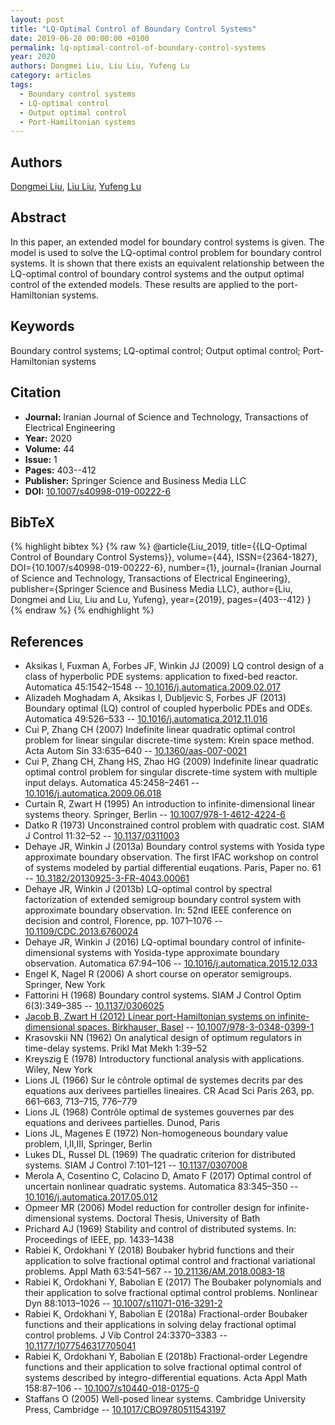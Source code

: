 ```yaml
---
layout: post
title: "LQ-Optimal Control of Boundary Control Systems"
date: 2019-06-28 00:00:00 +0100
permalink: lq-optimal-control-of-boundary-control-systems
year: 2020
authors: Dongmei Liu, Liu Liu, Yufeng Lu
category: articles
tags:
  - Boundary control systems
  - LQ-optimal control
  - Output optimal control
  - Port-Hamiltonian systems
---
```

 
## Authors
[Dongmei Liu](authors/dongmei_liu), [Liu Liu](authors/liu_liu), [Yufeng Lu](authors/yufeng_lu)
 
## Abstract
In this paper, an extended model for boundary control systems is given. The model is used to solve the LQ-optimal control problem for boundary control systems. It is shown that there exists an equivalent relationship between the LQ-optimal control of boundary control systems and the output optimal control of the extended models. These results are applied to the port-Hamiltonian systems.
 
## Keywords
Boundary control systems; LQ-optimal control; Output optimal control; Port-Hamiltonian systems
 
## Citation
- **Journal:** Iranian Journal of Science and Technology, Transactions of Electrical Engineering
- **Year:** 2020
- **Volume:** 44
- **Issue:** 1
- **Pages:** 403--412
- **Publisher:** Springer Science and Business Media LLC
- **DOI:** [10.1007/s40998-019-00222-6](https://doi.org/10.1007/s40998-019-00222-6)
 
## BibTeX
{% highlight bibtex %}
{% raw %}
@article{Liu_2019,
  title={{LQ-Optimal Control of Boundary Control Systems}},
  volume={44},
  ISSN={2364-1827},
  DOI={10.1007/s40998-019-00222-6},
  number={1},
  journal={Iranian Journal of Science and Technology, Transactions of Electrical Engineering},
  publisher={Springer Science and Business Media LLC},
  author={Liu, Dongmei and Liu, Liu and Lu, Yufeng},
  year={2019},
  pages={403--412}
}
{% endraw %}
{% endhighlight %}
 
## References
- Aksikas I, Fuxman A, Forbes JF, Winkin JJ (2009) LQ control design of a class of hyperbolic PDE systems: application to fixed-bed reactor. Automatica 45:1542–1548 -- [10.1016/j.automatica.2009.02.017](https://doi.org/10.1016/j.automatica.2009.02.017)
- Alizadeh Moghadam A, Aksikas I, Dubljevic S, Forbes JF (2013) Boundary optimal (LQ) control of coupled hyperbolic PDEs and ODEs. Automatica 49:526–533 -- [10.1016/j.automatica.2012.11.016](https://doi.org/10.1016/j.automatica.2012.11.016)
- Cui P, Zhang CH (2007) Indefinite linear quadratic optimal control problem for linear singular discrete-time system: Krein space method. Acta Autom Sin 33:635–640 -- [10.1360/aas-007-0021](https://doi.org/10.1360/aas-007-0021)
- Cui P, Zhang CH, Zhang HS, Zhao HG (2009) Indefinite linear quadratic optimal control problem for singular discrete-time system with multiple input delays. Automatica 45:2458–2461 -- [10.1016/j.automatica.2009.06.018](https://doi.org/10.1016/j.automatica.2009.06.018)
- Curtain R, Zwart H (1995) An introduction to infinite-dimensional linear systems theory. Springer, Berlin -- [10.1007/978-1-4612-4224-6](https://doi.org/10.1007/978-1-4612-4224-6)
- Datko R (1973) Unconstrained control problem with quadratic cost. SIAM J Control 11:32–52 -- [10.1137/0311003](https://doi.org/10.1137/0311003)
- Dehaye JR, Winkin J (2013a) Boundary control systems with Yosida type approximate boundary observation. The first IFAC workshop on control of systems modeled by partial differential euqations. Paris, Paper no. 61 -- [10.3182/20130925-3-FR-4043.00061](https://doi.org/10.3182/20130925-3-FR-4043.00061)
- Dehaye JR, Winkin J (2013b) LQ-optimal control by spectral factorization of extended semigroup boundary control system with approximate boundary observation. In: 52nd IEEE conference on decision and control, Florence, pp. 1071–1076 -- [10.1109/CDC.2013.6760024](https://doi.org/10.1109/CDC.2013.6760024)
- Dehaye JR, Winkin J (2016) LQ-optimal boundary control of infinite-dimensional systems with Yosida-type approximate boundary observation. Automatica 67:94–106 -- [10.1016/j.automatica.2015.12.033](https://doi.org/10.1016/j.automatica.2015.12.033)
- Engel K, Nagel R (2006) A short course on operator semigroups. Springer, New York
- Fattorini H (1968) Boundary control systems. SIAM J Control Optim 6(3):349–385 -- [10.1137/0306025](https://doi.org/10.1137/0306025)
- [Jacob B, Zwart H (2012) Linear port-Hamiltonian systems on infinite-dimensional spaces. Birkhauser, Basel](linear-port-hamiltonian-systems-on-infinite-dimensional-spaces) -- [10.1007/978-3-0348-0399-1](https://doi.org/10.1007/978-3-0348-0399-1)
- Krasovskii NN (1962) On analytical design of optimum regulators in time-delay systems. Prikl Mat Mekh 1:39–52
- Kreyszig E (1978) Introductory functional analysis with applications. Wiley, New York
- Lions JL (1966) Sur le côntrole optimal de systemes decrits par des equations aux derivees partielles lineaires. CR Acad Sci Paris 263, pp. 661–663, 713–715, 776–779
- Lions JL (1968) Contrôle optimal de systemes gouvernes par des equations and derivees partielles. Dunod, Paris
- Lions JL, Magenes E (1972) Non-homogeneous boundary value problem, I,II,III, Springer, Berlin
- Lukes DL, Russel DL (1969) The quadratic criterion for distributed systems. SIAM J Control 7:101–121 -- [10.1137/0307008](https://doi.org/10.1137/0307008)
- Merola A, Cosentino C, Colacino D, Amato F (2017) Optimal control of uncertain nonlinear quadratic systems. Automatica 83:345–350 -- [10.1016/j.automatica.2017.05.012](https://doi.org/10.1016/j.automatica.2017.05.012)
- Opmeer MR (2006) Model reduction for controller design for infinite-dimensional systems. Doctoral Thesis, University of Bath
- Prichard AJ (1969) Stability and control of distributed systems. In: Proceedings of IEEE, pp. 1433–1438
- Rabiei K, Ordokhani Y (2018) Boubaker hybrid functions and their application to solve fractional optimal control and fractional variational problems. Appl Math 63:541–567 -- [10.21136/AM.2018.0083-18](https://doi.org/10.21136/AM.2018.0083-18)
- Rabiei K, Ordokhani Y, Babolian E (2017) The Boubaker polynomials and their application to solve fractional optimal control problems. Nonlinear Dyn 88:1013–1026 -- [10.1007/s11071-016-3291-2](https://doi.org/10.1007/s11071-016-3291-2)
- Rabiei K, Ordokhani Y, Babolian E (2018a) Fractional-order Boubaker functions and their applications in solving delay fractional optimal control problems. J Vib Control 24:3370–3383 -- [10.1177/1077546317705041](https://doi.org/10.1177/1077546317705041)
- Rabiei K, Ordokhani Y, Babolian E (2018b) Fractional-order Legendre functions and their application to solve fractional optimal control of systems described by integro-differential equations. Acta Appl Math 158:87–106 -- [10.1007/s10440-018-0175-0](https://doi.org/10.1007/s10440-018-0175-0)
- Staffans O (2005) Well-posed linear systems. Cambridge University Press, Cambridge -- [10.1017/CBO9780511543197](https://doi.org/10.1017/CBO9780511543197)


